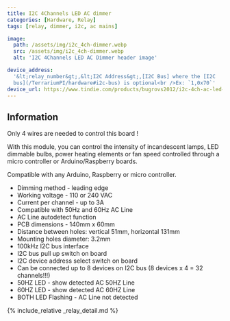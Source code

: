 ```yaml
---
title: I2C 4Channels LED AC dimmer
categories: [Hardware, Relay]
tags: [relay, dimmer, i2c, ac mains]

image:
  path: /assets/img/i2c_4ch-dimmer.webp
  src: /assets/img/i2c_4ch-dimmer.webp
  alt: 'I2C 4Channels LED AC Dimmer header image'

device_address:
  '&lt;relay_number&gt;,&lt;I2C Address&gt;,[I2C Bus] where the [I2C
  bus](/TerrariumPI/hardware#i2c-bus) is optional<br />Ex: `1,0x70`'
device_url: https://www.tindie.com/products/bugrovs2012/i2c-4ch-ac-led-dimmer-module/
---
```


## Information

Only 4 wires are needed to control this board !

With this module, you can control the intensity of incandescent lamps, LED
dimmable bulbs, power heating elements or fan speed controlled through a micro
controller or Arduino/Raspberry boards.

Compatible with any Arduino, Raspberry or micro controller.

- Dimming method - leading edge
- Working voltage - 110 or 240 VAC
- Current per channel - up to 3A
- Compatible with 50Hz and 60Hz AC Line
- AC Line autodetect function
- PCB dimensions - 140mm x 60mm
- Distance between holes: vertical 51mm, horizontal 131mm
- Mounting holes diameter: 3.2mm
- 100kHz I2C bus interface
- I2C bus pull up switch on board
- I2C device address select switch on board
- Can be connected up to 8 devices on I2C bus (8 devices x 4 = 32 channels!!!)
- 50HZ LED - show detected AC 50HZ Line
- 60HZ LED - show detected AC 60HZ Line
- BOTH LED Flashing - AC Line not detected

{% include_relative _relay_detail.md %}
